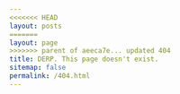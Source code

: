 ```yaml
---
<<<<<<< HEAD
layout: posts
=======
layout: page
>>>>>>> parent of aeeca7e... updated 404
title: DERP. This page doesn't exist.
sitemap: false
permalink: /404.html
---
```

<style type="text/css">
  .block-left {
    width: 100%;
  }
  .block-right {
    display: none;
  }
</style>
